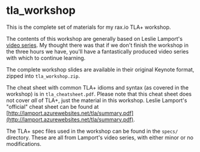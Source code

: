 # tla_workshop

This is the complete set of materials for my rax.io TLA+ workshop.

The contents of this workshop are generally based on Leslie Lamport's [video series](http://lamport.azurewebsites.net/video/videos.html). My thought there was that if we don't finish the workshop in the three hours we have, you'll have a fantastically produced video series with which to continue learning.

The complete workshop slides are available in their original Keynote format, zipped into `tla_workshop.zip`.

The cheat sheet with common TLA+ idioms and syntax (as covered in the workshop) is in `tla_cheatsheet.pdf`. Please note that this cheat sheet does not cover _all_ of TLA+, just the material in this workshop. Leslie Lamport's "official" cheat sheet can be found at [http://lamport.azurewebsites.net/tla/summary.pdf](http://lamport.azurewebsites.net/tla/summary.pdf).

The TLA+ spec files used in the workshop can be found in the `specs/` directory. These are all from Lamport's video series, with either minor or no modifications.
